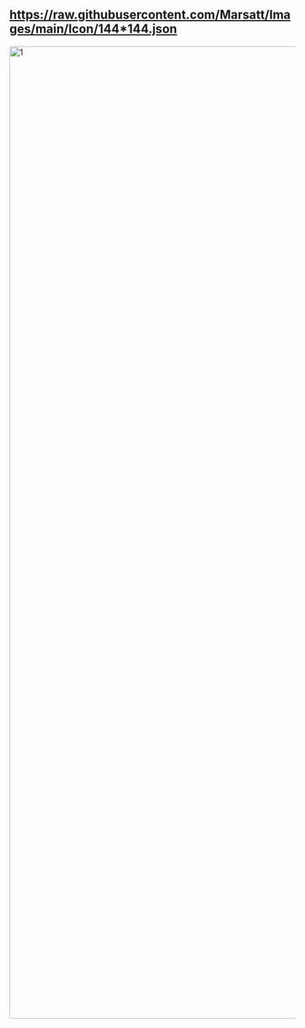 https://raw.githubusercontent.com/Marsatt/Images/main/Icon/144*144.json
--------------------------------------------------------------------------
<img width="1713" alt="1" src="https://github.com/Marsatt/Images/blob/main/Icon/144*144.jpg">
